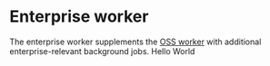 # Enterprise worker

The enterprise worker supplements the [OSS worker](../../../cmd/worker) with additional enterprise-relevant background jobs.
Hello World

